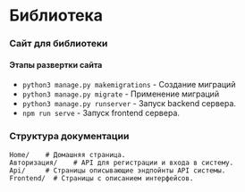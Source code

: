 # Библиотека


### Сайт для библиотеки



#### Этапы развертки сайта
* `python3 manage.py makemigrations` - Создание миграций
* `python3 manage.py migrate` - Применение миграций
* `python3 manage.py runserver` - Запуск backend сервера.
* `npm run serve` - Запуск frontend сервера.


### Структура документации

    Home/    # Домашняя страница.
    Авторизация/    # API для регистрации и входа в систему.
    Api/     # Страницы описывающие эндпойнты API системы.
    Frontend/  # Страницы с описанием интерфейсов.
